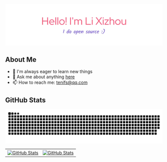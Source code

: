 ![github-header-image](./assets/github-header-image.webp)

## About Me
- 🚀 I'm always eager to learn new things
- 💬 Ask me about anything [here](https://github.com/xizhouli/xizhouli/discussions)
- 📫 How to reach me: tenifs@qq.com

## GitHub Stats

![snake.svg](https://raw.githubusercontent.com/xizhouli/xizhouli/snake/snake.svg)

<table>
  <tr>
    <td>
      <a href="https://github.com/xizhouli">
          <img align="center" src="https://github-readme-stats-liuyuhe.vercel.app/api?username=xizhouli&hide_border=true&show_icons=true" alt="GitHub Stats" />
      </a>
    </td>
    <td>
      <a href="https://github.com/xizhouli">
          <img align="center" src="https://github-readme-stats-liuyuhe.vercel.app/api/top-langs/?username=xizhouli&layout=compact&hide_border=true" alt="GitHub Stats" />
      </a>
    </td>
  </tr>
</table>




<!--
**xizhouli/xizhouli** is a ✨ _special_ ✨ repository because its `README.md` (this file) appears on your GitHub profile.

Here are some ideas to get you started:

- 🔭 I’m currently working on ...
- 🌱 I’m currently learning ...
- 👯 I’m looking to collaborate on ...
- 🤔 I’m looking for help with ...
- 💬 Ask me about ...
- 📫 How to reach me: ...
- 😄 Pronouns: ...
- ⚡ Fun fact: ...
-->
